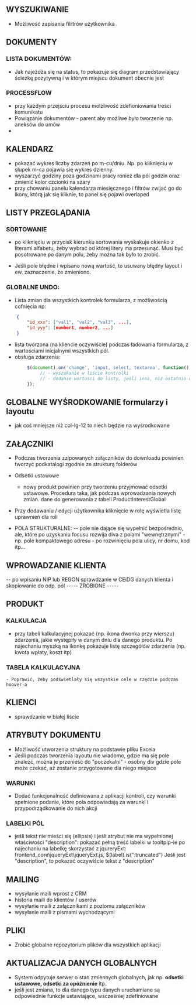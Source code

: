 
## WYSZUKIWANIE 
  - Możliwość zapisania filrtrów użytkownika

## DOKUMENTY 
### LISTA DOKUMENTÓW:
- Jak najeżdża się na status, to pokazuje się diagram przedstawiający ścieżkę pozytywną i w którym miejscu dokument obecnie jest
### PROCESSFLOW
- przy każdym przejściu procesu molżliwość zdefioniowania treści komunikatu 
- Powiązanie dokumentów - parent aby możliwe było tworzenie np. aneksów do umów
- 
## KALENDARZ
- pokazać wykres liczby zdarzeń po m-cu/dniu. Np. po kliknięciu w słupek m-ca pojawia się wykres dzienny.
- wyszarzyć godziny poza godzinami pracy rónież dla pól godzin oraz zmienić kolor czcionki na szary
- przy chowaniu panelu kalendarza miesięcznego i filtrów zwijać go do ikony, którą jak się kliknie, to panel się pojawi overlaped

## LISTY PRZEGLĄDANIA
### SORTOWANIE 
- po kliknięciu w przycisk kierunku sortowania wyskakuje okienko z literami alfabetu, żeby wybrać od której litery ma przesunąć.
Musi być posotrowane po danym polu, żeby można tak było to zrobić.

- Jeśli pole błędne i wpisano nową wartość, to usuwany błędny layout i ew. zaznaczenie, że zmieniono.
### GLOBALNE UNDO:
- Lista zmian dla wszystkich kontrolek formularza, z możliwością cofnięcia np:
```json
    {
        "id_xxx": ["val1", "val2", "val3", ...],
        "id_yyy": [number1, number2, ...]
    }
```
- lista tworzona (na kliencie oczywiście) podczas ładowania formularza, z wartościami inicjalnymi wszystkich pól.
- obsługa zdarzenia:
```js
        $(document).on('change', 'input, select, textarea', function() {
             // - wyszukanie w liście kontrolki
             // - dodanie wartości do listy, jeśli inna, niż ostatnio dodana
        });
```

## GLOBALNE WYŚRODKOWANIE formularzy i layoutu 
- jak coś mniejsze niż col-lg-12 to niech będzie na wyśrodkowane

## ZAŁĄCZNIKI
 - Podczas tworzenia zzipowanych załączników do downloadu powinien tworzyć podkatalogi zgodnie ze strukturą folderów

- Odsetki ustawowe
  - nowy produkt powinien przy tworzeniu przyjmować odsetki ustawowe. Procedura taka, jak podczas wprowadzania nowych zmian.
    dane do generowania z tabeli ProductInterestGlobal

- Przy dodawaniu / edycji użytkownika kliknięcie w rolę wyświetla listę uprawnień dla roli

- POLA STRUKTURALNE:
  -- pole nie dające się wypełnić bezpośrednio, ale, które po uzyskaniu focusu rozwija diva z polami "wewnętrznymi" - np. pole kompaktowego adresu - po rozwinięciu pola ulicy, nr domu, kod itp...

## WPROWADZANIE KLIENTA
  -- po wpisaniu NIP lub REGON sprawdzanie w CEiDG danych klienta i skopiowanie do odp. pól ----- ZROBIONE -----

## PRODUKT
### KALKULACJA
- przy tabeli kalkulacyjnej pokazać (np. ikona dwonka przy wierszu) zdarzenia, jakie występiły w danym dniu dla danego produktu. 
Po najechaniu myszką na ikonkę pokazuje listę szczegółów zdarzenia (np. kwota wpłaty, koszt itp)
  
### TABELA KALKULACYJNA
    - Poprawić, żeby podświetlały się wszystkie cele w rzędzie podczas hoover-a

## KLIENCI
  - sprawdzanie w białej liście

## ATRYBUTY DOKUMENTU
* Możliwość utworzenia struktury na podstawie pliku Excela
* Jeśli podczas tworzenia layoutu nie wiadomo, gdzie ma się pole znaleźć, można je przenieść do "poczekalni" - osobny div gdzie pole może czekać, aż
zostanie przygotowane dla niego miejsce
   
### WARUNKI
* Dodać funkcjonalność definiowana z aplikacji kontroli, czy warunki spełnione
podanie, które pola odpowiadają za warunki i przypodrządkowanie do nich akcji
      
### LABELKI PÓL
* jeśli tekst nie mieści się (ellipsis) i jeśli atrybut nie ma wypełnionej właściwości "description":
pokazać pełną treść labelki w tooltpip-ie po najechaniu na labelkę
skorzystać z jqureryExt: frontend\_core\jqueryExt\jqueryExt.js, $(label).is(":truncated")
Jeśli jest "description", to pokazać oczywiście tekst z "description"
         
## MAILING
* wysyłanie maili wprost z CRM
* historia maili do klientów / userów
* wysyłanie maili z załącznikami z poziomu załączników
* wysyłanie maili z pismami wychodzącymi

## PLIKI
* Zrobić globalne repozytorium plików dla wszystkich aplikacji

## AKTUALIZACJA DANYCH GLOBALNYCH
* System odpytuje serwer o stan zmiennych globalnych, jak np. __odsetki ustawowe, odsetki za opóźnienie__ itp.
* jeśli jest zmiana, to dla danego typu danych uruchamiane są odpowiednie funkcje ustawiające, wscześniej zdefiniowane